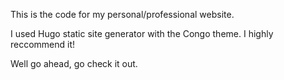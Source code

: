 This is the code for my personal/professional website. 

I used Hugo static site generator with the Congo theme. I highly reccommend it!

Well go ahead, go check it out. 
